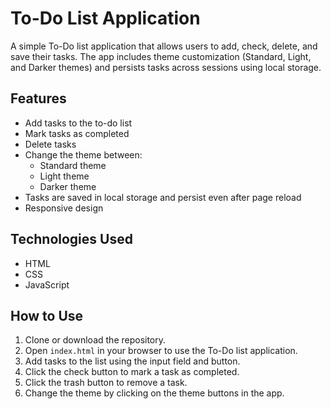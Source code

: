 # To-Do List Application

A simple To-Do list application that allows users to add, check, delete, and save their tasks. The app includes theme customization (Standard, Light, and Darker themes) and persists tasks across sessions using local storage.

## Features

- Add tasks to the to-do list
- Mark tasks as completed
- Delete tasks
- Change the theme between:
  - Standard theme
  - Light theme
  - Darker theme
- Tasks are saved in local storage and persist even after page reload
- Responsive design

## Technologies Used

- HTML
- CSS
- JavaScript

## How to Use

1. Clone or download the repository.
2. Open `index.html` in your browser to use the To-Do list application.
3. Add tasks to the list using the input field and button.
4. Click the check button to mark a task as completed.
5. Click the trash button to remove a task.
6. Change the theme by clicking on the theme buttons in the app.
